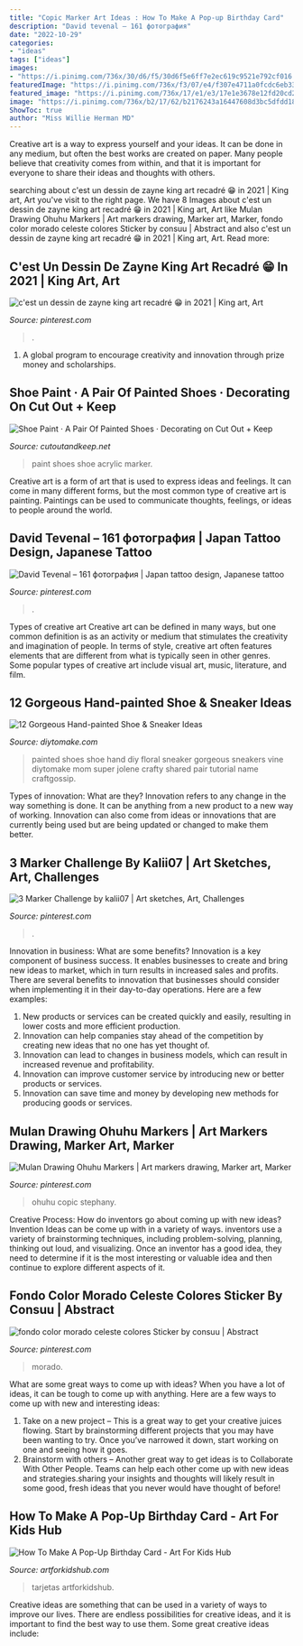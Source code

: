 ```yaml
---
title: "Copic Marker Art Ideas : How To Make A Pop-up Birthday Card"
description: "David tevenal – 161 фотография"
date: "2022-10-29"
categories:
- "ideas"
tags: ["ideas"]
images:
- "https://i.pinimg.com/736x/30/d6/f5/30d6f5e6ff7e2ec619c9521e792cf016.jpg"
featuredImage: "https://i.pinimg.com/736x/f3/07/e4/f307e4711a0fcdc6eb33e7ee076afd59.jpg"
featured_image: "https://i.pinimg.com/736x/17/e1/e3/17e1e3678e12fd20cd2631a0103d4bd5.jpg"
image: "https://i.pinimg.com/736x/b2/17/62/b2176243a16447608d3bc5dfdd18fd6d.jpg"
ShowToc: true
author: "Miss Willie Herman MD"
---
```



Creative art is a way to express yourself and your ideas. It can be done in any medium, but often the best works are created on paper. Many people believe that creativity comes from within, and that it is important for everyone to share their ideas and thoughts with others.

	

		
searching about c&#039;est un dessin de zayne king art recadré 😁 in 2021 | King art, Art you've visit to the right page. We have 8 Images about c&#039;est un dessin de zayne king art recadré 😁 in 2021 | King art, Art like Mulan Drawing Ohuhu Markers | Art markers drawing, Marker art, Marker, fondo color morado celeste colores Sticker by consuu | Abstract and also c&#039;est un dessin de zayne king art recadré 😁 in 2021 | King art, Art. Read more:
		
    
## C&#039;est Un Dessin De Zayne King Art Recadré 😁 In 2021 | King Art, Art

<img loading=lazy src="https://i.pinimg.com/736x/30/d6/f5/30d6f5e6ff7e2ec619c9521e792cf016.jpg" onerror="this.onerror=null;this.src='https://tse3.mm.bing.net/th?id=OIP.Y5FQAkf4-ZAE6_sYbE2bvgHaJ7&amp;pid=15.1';" alt="c&#039;est un dessin de zayne king art recadré 😁 in 2021 | King art, Art">

_Source: pinterest.com_

>. 

	

1. A global program to encourage creativity and innovation through prize money and scholarships. 

    
## Shoe Paint · A Pair Of Painted Shoes · Decorating On Cut Out + Keep

<img loading=lazy src="https://images.coplusk.net/project_images/37188/image/Shoes__D_by_MonkeyFeathers.jpg" onerror="this.onerror=null;this.src='https://tse4.mm.bing.net/th?id=OIP.fOCS1F0vGOHazWSuXHAvdQHaJ4&amp;pid=15.1';" alt="Shoe Paint · A Pair Of Painted Shoes · Decorating on Cut Out + Keep">

_Source: cutoutandkeep.net_

>paint shoes shoe acrylic marker. 

	

Creative art is a form of art that is used to express ideas and feelings. It can come in many different forms, but the most common type of creative art is painting. Paintings can be used to communicate thoughts, feelings, or ideas to people around the world.

    
## David Tevenal – 161 фотография | Japan Tattoo Design, Japanese Tattoo

<img loading=lazy src="https://i.pinimg.com/736x/17/e1/e3/17e1e3678e12fd20cd2631a0103d4bd5.jpg" onerror="this.onerror=null;this.src='https://tse1.mm.bing.net/th?id=OIP.YS9xbZhUX0vHwaF9t_UQqgAAAA&amp;pid=15.1';" alt="David Tevenal – 161 фотография | Japan tattoo design, Japanese tattoo">

_Source: pinterest.com_

>. 

	

Types of creative art
Creative art can be defined in many ways, but one common definition is as an activity or medium that stimulates the creativity and imagination of people. In terms of style, creative art often features elements that are different from what is typically seen in other genres. Some popular types of creative art include visual art, music, literature, and film.

    
## 12 Gorgeous Hand-painted Shoe &amp; Sneaker Ideas

<img loading=lazy src="https://www.diytomake.com/wp-content/uploads/2017/01/Painted-Floral-Shoe.jpg" onerror="this.onerror=null;this.src='https://tse1.mm.bing.net/th?id=OIP.tq-A2jLcK9eKRhcawSeHXgHaJ6&amp;pid=15.1';" alt="12 Gorgeous Hand-painted Shoe &amp; Sneaker Ideas">

_Source: diytomake.com_

>painted shoes shoe hand diy floral sneaker gorgeous sneakers vine diytomake mom super jolene crafty shared pair tutorial name craftgossip. 

	

Types of innovation: What are they?
Innovation refers to any change in the way something is done. It can be anything from a new product to a new way of working. Innovation can also come from ideas or innovations that are currently being used but are being updated or changed to make them better.

    
## 3 Marker Challenge By Kalii07 | Art Sketches, Art, Challenges

<img loading=lazy src="https://i.pinimg.com/736x/f3/07/e4/f307e4711a0fcdc6eb33e7ee076afd59.jpg" onerror="this.onerror=null;this.src='https://tse2.mm.bing.net/th?id=OIP.xNd49QBPCdY6UNRWzKVRNwHaGD&amp;pid=15.1';" alt="3 Marker Challenge by kalii07 | Art sketches, Art, Challenges">

_Source: pinterest.com_

>. 

	

Innovation in business: What are some benefits?
Innovation is a key component of business success. It enables businesses to create and bring new ideas to market, which in turn results in increased sales and profits. There are several benefits to innovation that businesses should consider when implementing it in their day-to-day operations. Here are a few examples: 
1) New products or services can be created quickly and easily, resulting in lower costs and more efficient production. 
2) Innovation can help companies stay ahead of the competition by creating new ideas that no one has yet thought of. 
3) Innovation can lead to changes in business models, which can result in increased revenue and profitability. 
4) Innovation can improve customer service by introducing new or better products or services. 
5) Innovation can save time and money by developing new methods for producing goods or services.

    
## Mulan Drawing Ohuhu Markers | Art Markers Drawing, Marker Art, Marker

<img loading=lazy src="https://i.pinimg.com/736x/5c/81/14/5c811474ac43ea1434207d32451b1aa9.jpg" onerror="this.onerror=null;this.src='https://tse3.mm.bing.net/th?id=OIP.OhDmW2n9_oGTQ9l8UfB5ngHaJ3&amp;pid=15.1';" alt="Mulan Drawing Ohuhu Markers | Art markers drawing, Marker art, Marker">

_Source: pinterest.com_

>ohuhu copic stephany. 

	

Creative Process: How do inventors go about coming up with new ideas?
Invention Ideas can be come up with in a variety of ways. inventors use a variety of brainstorming techniques, including problem-solving, planning, thinking out loud, and visualizing. Once an inventor has a good idea, they need to determine if it is the most interesting or valuable idea and then continue to explore different aspects of it.

    
## Fondo Color Morado Celeste Colores Sticker By Consuu | Abstract

<img loading=lazy src="https://i.pinimg.com/736x/b2/17/62/b2176243a16447608d3bc5dfdd18fd6d.jpg" onerror="this.onerror=null;this.src='https://tse1.mm.bing.net/th?id=OIP.rphLAyCHkhBhFnzupV5z3gHaL0&amp;pid=15.1';" alt="fondo color morado celeste colores Sticker by consuu | Abstract">

_Source: pinterest.com_

>morado. 

	

What are some great ways to come up with ideas?
When you have a lot of ideas, it can be tough to come up with anything. Here are a few ways to come up with new and interesting ideas: 
1. Take on a new project – This is a great way to get your creative juices flowing. Start by brainstorming different projects that you may have been wanting to try. Once you’ve narrowed it down, start working on one and seeing how it goes. 
2. Brainstorm with others – Another great way to get ideas is to Collaborate With Other People. Teams can help each other come up with new ideas and strategies.sharing your insights and thoughts will likely result in some good, fresh ideas that you never would have thought of before! 

    
## How To Make A Pop-Up Birthday Card - Art For Kids Hub

<img loading=lazy src="https://www.artforkidshub.com/wp-content/uploads/2016/02/how-to-make-birthday-card-feature.jpg" onerror="this.onerror=null;this.src='https://tse2.mm.bing.net/th?id=OIP.ulLBaU4WQ2H_R7ENEsyX6wHaE8&amp;pid=15.1';" alt="How To Make A Pop-Up Birthday Card - Art For Kids Hub">

_Source: artforkidshub.com_

>tarjetas artforkidshub. 

	

Creative ideas are something that can be used in a variety of ways to improve our lives. There are endless possibilities for creative ideas, and it is important to find the best way to use them. Some great creative ideas include:

